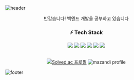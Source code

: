 ![header](https://capsule-render.vercel.app/api?type=waving&color=gradient&height=250&section=header&text=Miji's%20GitHub!&&animation=scaleIn&fontSize=65&desc=Hello,%20This%20is&descAlign=50&descAlignY=25&descSize=25)

<div align=center>
반갑습니다! 백엔드 개발을 공부하고 있습니다
<br>

### :zap: Tech Stack
<img src="https://img.shields.io/badge/java-F01A30?style=for-the-badge&logo=java&logoColor=white">
<img src="https://img.shields.io/badge/spring-6DB33F?style=for-the-badge&logo=spring&logoColor=white">
<img src="https://img.shields.io/badge/springboot-6DB33F?style=for-the-badge&logo=springboot&logoColor=white">
<img src="https://img.shields.io/badge/mysql-4479A1?style=for-the-badge&logo=mysql&logoColor=white">
<img src="https://img.shields.io/badge/docker-2496ED?style=for-the-badge&logo=docker&logoColor=white">
<img src="https://img.shields.io/badge/AWS EC2-FF9900?style=for-the-badge&logo=amazonec2&logoColor=white">
<br><br>


[![Solved.ac
프로필](http://mazassumnida.wtf/api/generate_badge?boj=greente)](https://solved.ac/{handle})
![mazandi profile](http://mazandi.herokuapp.com/api?handle=greente&theme=warm)
</div>

![footer](https://capsule-render.vercel.app/api?type=waving&color=auto&section=footer)
